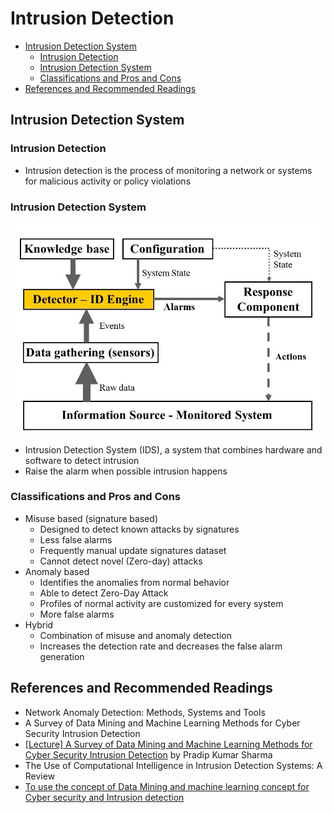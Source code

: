 # Intrusion Detection

<!-- TOC -->

- [Intrusion Detection System](#intrusion-detection-system)
    - [Intrusion Detection](#intrusion-detection)
    - [Intrusion Detection System](#intrusion-detection-system-1)
    - [Classifications and Pros and Cons](#classifications-and-pros-and-cons)
- [References and Recommended Readings](#references-and-recommended-readings)

<!-- /TOC -->

## Intrusion Detection System

### Intrusion Detection

* Intrusion detection is the process of monitoring a network or systems for malicious activity or policy violations

### Intrusion Detection System

![IDS](images/IDS.png)

* Intrusion Detection System (IDS), a system that combines hardware and software to detect intrusion
* Raise the alarm when possible intrusion happens

### Classifications and Pros and Cons

* Misuse based (signature based)
    * Designed to detect known attacks by signatures
    * Less false alarms
    * Frequently manual update signatures dataset
    * Cannot detect novel (Zero-day) attacks
* Anomaly based
    * Identifies the anomalies from normal behavior
    * Able to detect Zero-Day Attack
    * Profiles of normal activity are customized for every system
    * More false alarms
* Hybrid
    * Combination of misuse and anomaly detection
    * Increases the detection rate and decreases the false alarm generation

## References and Recommended Readings

* Network Anomaly Detection: Methods, Systems and Tools
* A Survey of Data Mining and Machine Learning Methods for Cyber Security Intrusion Detection
* [\[Lecture\] A Survey of Data Mining and Machine Learning Methods for Cyber Security Intrusion Detection](http://www.parkjonghyuk.net/lecture/2017-2nd-lecture/forensic/s2.pdf) by Pradip Kumar Sharma
* The Use of Computational Intelligence in Intrusion Detection Systems: A Review
* [To use the concept of Data Mining and machine learning concept for Cyber security and Intrusion detection](https://www.slideshare.net/nishantmehta9849/to-use-the-concept-of-data-mining-and-machine-learning-concept-for-cyber-security-and-intrusion-detection)
